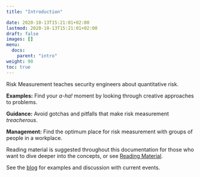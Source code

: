 ```yaml
---
title: "Introduction"

date: 2020-10-13T15:21:01+02:00
lastmod: 2020-10-13T15:21:01+02:00
draft: false
images: []
menu:
  docs:
    parent: "intro"
weight: 90
toc: true
---
```

Risk Measurement teaches security engineers about quantitative risk.

**Examples:** Find your _a-ha!_ moment by looking through creative approaches to problems.

**Guidance:** Avoid gotchas and pitfalls that make risk measurement _treacherous_. 

**Management:** Find the optimum place for risk measurement with groups of people in a workplace.

Reading material is suggested throughout this documentation for those who want to dive deeper into the concepts, or see [Reading Material](/risk-measurement/docs/other/reading-material).

See the [blog](/risk-measurement/blog) for examples and discussion with current events.